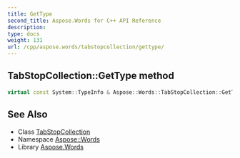 ```yaml
---
title: GetType
second_title: Aspose.Words for C++ API Reference
description: 
type: docs
weight: 131
url: /cpp/aspose.words/tabstopcollection/gettype/
---
```

## TabStopCollection::GetType method




```cpp
virtual const System::TypeInfo & Aspose::Words::TabStopCollection::GetType() const override
```

## See Also

* Class [TabStopCollection](../)
* Namespace [Aspose::Words](../../)
* Library [Aspose.Words](../../../)
